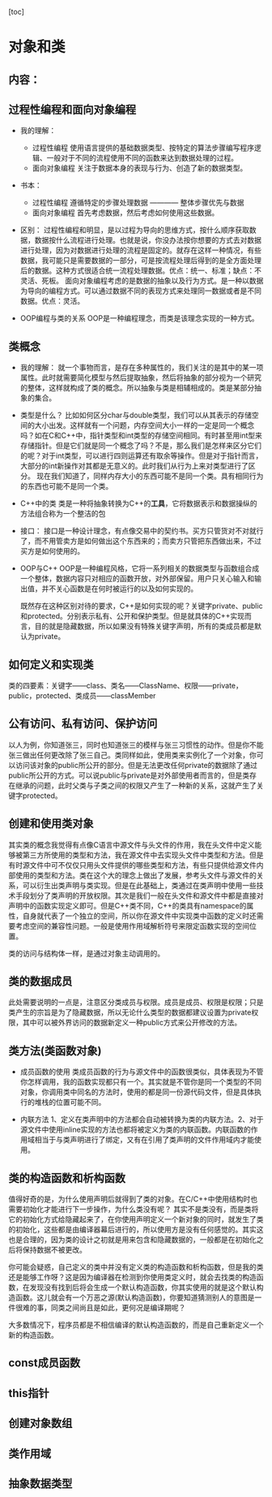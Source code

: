[toc]

#  对象和类
##  内容：
##  过程性编程和面向对象编程
- 我的理解：
  - 过程性编程
    使用语言提供的基础数据类型、按特定的算法步骤编写程序逻辑、一般对于不同的流程使用不同的函数来达到数据处理的过程。
  - 面向对象编程
    关注于数据本身的表现与行为、创造了新的数据类型。

- 书本：
  - 过程性编程
    遵循特定的步骤处理数据 ———— 整体步骤优先与数据
  - 面向对象编程
    首先考虑数据，然后考虑如何使用这些数据。

- 区别：
  过程性编程和明显，是以过程为导向的思维方式，按什么顺序获取数据，数据按什么流程进行处理。也就是说，你没办法按你想要的方式去对数据进行处理，因为对数据进行处理的流程是固定的。就存在这样一种情况，有些数据，我可能只是需要数据的一部分，可是按流程处理后得到的是全方面处理后的数据。这种方式很适合统一流程处理数据。优点：统一、标准；缺点：不灵活、死板。
  面向对象编程考虑的是数据的抽象以及行为方式。是一种以数据为导向的编程方式。可以通过数据不同的表现方式来处理同一数据或者是不同数据。优点：灵活。

- OOP编程与类的关系
  OOP是一种编程理念，而类是该理念实现的一种方式。

##  类概念
- 我的理解：
  就一个事物而言，是存在多种属性的，我们关注的是其中的某一项属性。此时就需要简化模型与然后提取抽象，然后将抽象的部分视为一个研究的整体，这样就构成了类的概念。所以抽象与类是相辅相成的。类是某部分抽象的集合。

- 类型是什么？
  比如如何区分char与double类型，我们可以从其表示的存储空间的大小出发。这样就有一个问题，内存空间大小一样的一定是同一个概念吗？如在C和C++中，指针类型和int类型的存储空间相同。有时甚至用int型来存储指针。但是它们就是同一个概念了吗？不是，那么我们是怎样来区分它们的呢？对于int类型，可以进行四则运算还有取余等操作。但是对于指针而言，大部分的int新操作对其都是无意义的。此时我们从行为上来对类型进行了区分。
  现在我们知道了，同样内存大小的东西可能不是同一个类。具有相同行为的东西也可能不是同一个类。

- C++中的类
  类是一种将抽象转换为C++的**工具**，它将数据表示和数据操纵的方法组合称为一个整洁的包

- 接口：
  接口是一种设计理念，有点像交易中的契约书。买方只管货对不对就行了，而不用管卖方是如何做出这个东西来的；而卖方只管把东西做出来，不过买方是如何使用的。

- OOP与C++
  OOP是一种编程风格，它将一系列相关的数据类型与函数组合成一个整体，数据内容只对相应的函数开放，对外部保留。用户只关心输入和输出值，并不关心函数是在何时被运行的以及如何实现的。

  既然存在这种区别对待的要求，C++是如何实现的呢？关键字private、public和protected。分别表示私有、公开和保护类型。但是就具体的C++实现而言，目的就是隐藏数据，所以如果没有特殊关键字声明，所有的类成员都是默认为private。
  

##  如何定义和实现类
类的四要素：关键字——class、类名——ClassName、权限——private，public，protected、类成员——classMember

##  公有访问、私有访问、保护访问
以人为例，你知道张三，同时也知道张三的模样与张三习惯性的动作。但是你不能张三做出任何更改除了张三自己。类同样如此，使用类来实例化了一个对象，你可以访问该对象的public所公开的部分。但是无法更改任何private的数据除了通过public所公开的方式。可以说public与private是对外部使用者而言的，但是类存在继承的问题，此时父类与子类之间的权限又产生了一种新的关系，这就产生了关键字protected。

##  创建和使用类对象
其实类的概念我觉得有点像C语言中源文件与头文件的作用，我在头文件中定义能够被第三方所使用的类型和方法，我在源文件中去实现头文件中类型和方法。但是有时源文件中可不仅仅只用头文件提供的哪些类型和方法，有些只提供给源文件内部使用的类型和方法。类在这个大的理念上做出了发展，参考头文件与源文件的关系，可以衍生出类声明与类实现。但是在此基础上，类通过在类声明中使用一些技术手段划分了类声明的开放权限。其次是我们一般在头文件和源文件中都是直接对声明中的函数实现定义即可。但是C++类不同，C++的类具有namespace的属性，自身就代表了一个独立的空间，所以你在源文件中实现类中函数的定义时还需要考虑空间的兼容性问题。一般是使用作用域解析符号来限定函数实现的空间位置。

类的访问与结构体一样，是通过对象主动调用的。

##  类的数据成员
此处需要说明的一点是，注意区分类成员与权限。成员是成员、权限是权限；只是类产生的宗旨是为了隐藏数据，所以无论什么类型的数据都建议设置为private权限，其中可以被外界访问的数据新定义一种public方式来公开修改的方法。

##  类方法(类函数对象)
- 成员函数的使用
  类成员函数的行为与源文件中的函数很类似，具体表现为不管你怎样调用，我的函数实现都只有一个。其实就是不管你是同一个类型的不同对象，你调用类中同名的方法时，使用的都是同一份源代码文件，但是具体执行的堆栈的位置可能不同。

- 内联方法
  1、定义在类声明中的方法都会自动被转换为类的内联方法。2、对于源文件中使用inline实现的方法也都将被定义为类的内联函数。内联函数的作用域相当于与类声明进行了绑定，又有在引用了类声明的文件作用域内才能使用。

##  类的构造函数和析构函数
值得好奇的是，为什么使用声明后就得到了类的对象。在C/C++中使用结构时也需要初始化才能进行下一步操作，为什么类没有呢？
其实不是类没有，而是类将它的初始化方式给隐藏起来了，在你使用声明定义一个新对象的同时，就发生了类的初始化，这些都是由编译器幕后进行的，所以使用方是没有任何感觉的。其实这也是合理的，因为类的设计之初就是用来包含和隐藏数据的，一般都是在初始化之后将保持数据不被更改。

你可能会疑惑，自己定义的类中并没有定义类的构造函数和析构函数，但是我的类还是能够工作呀？这是因为编译器在检测到你使用类定义时，就会去找类的构造函数，在发现没有找到后将会生成一个默认构造函数，你其实使用的就是这个默认构造函数。这儿就会有一个万恶之源(默认构造函数)，你要知道猜测别人的意图是一件很难的事，同类之间尚且是如此，更何况是编译期呢？

大多数情况下，程序员都是不相信编译的默认构造函数的，而是自己重新定义一个新的构造函数。

##  const成员函数
##  this指针
##  创建对象数组
##  类作用域
##  抽象数据类型